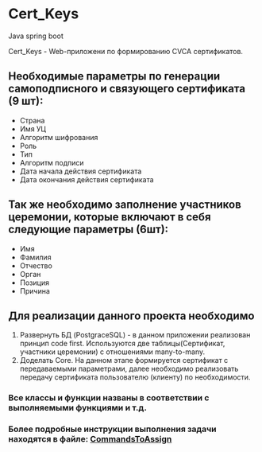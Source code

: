 # Cert_Keys
Java spring boot

Cert_Keys - Web-приложени по формированию CVCA сертификатов.
## Необходимые параметры по генерации самоподписного и связующего сертификата   (9 шт):
* Страна
* Имя УЦ
* Алгоритм шифрования
* Роль
* Тип
* Алгоритм подписи
* Дата начала действия сертификата
* Дата окончания действия сертификата
## Так же необходимо заполнение участников церемонии, которые включают в себя следующие параметры (6шт):
* Имя 
* Фамилия
* Отчество
* Орган 
* Позиция
* Причина

## Для реализации данного проекта необходимо
1. Развернуть БД (PostgraceSQL) - в данном приложении реализован принцип code first. Используются две таблицы(Сертификат, участники церемонии) с отношениями many-to-many.
2. Доделать Core. На данном этапе формируется сертификат с передаваемыми параметрами, далее необходимо реализовать передачу сертификата пользователю (клиенту) по необходимости.
### Все классы и функции названы в соответствии с выполняемыми функциями и т.д.

### Более подробные инструкции выполнения задачи находятся в файле: [CommandsToAssign](https://github.com/KevinPozitive/Cert_Keys/blob/master/CommandsToAssign)
